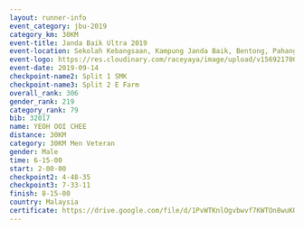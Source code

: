 ```yaml
---
layout: runner-info 
event_category: jbu-2019 
category_km: 30KM 
event-title: Janda Baik Ultra 2019
event-location: Sekolah Kebangsaan, Kampung Janda Baik, Bentong, Pahang, Malaysia 
event-logo: https://res.cloudinary.com/raceyaya/image/upload/v1569217009/logo/janda-baik_vch1pc.jpg 
event-date: 2019-09-14 
checkpoint-name2: Split 1 SMK 
checkpoint-name3: Split 2 E Farm 
overall_rank: 306
gender_rank: 219
category_rank: 79
bib: 32017
name: YEOH OOI CHEE
distance: 30KM
category: 30KM Men Veteran
gender: Male
time: 6-15-00
start: 2-00-00
checkpoint2: 4-48-35
checkpoint3: 7-33-11
finish: 8-15-00
country: Malaysia
certificate: https://drive.google.com/file/d/1PvWTKnlOgvbwvf7KWTOn8wuKOsAp_0u9/view?usp=sharing
---
```

